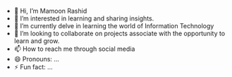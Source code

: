 - 👋 Hi, I’m Mamoon Rashid
- 👀 I’m interested in learning and sharing insights.
- 🌱 I’m currently delve in learning the world of Information Technology
- 💞️ I’m looking to collaborate on projects associate with the opportunity to learn and grow.
- 📫 How to reach me through social media
- 😄 Pronouns: ...
- ⚡ Fun fact: ...

<!---
Mamoonkhan11/Mamoonkhan11 is a ✨ special ✨ repository because its `README.md` (this file) appears on your GitHub profile.
You can click the Preview link to take a look at your changes.
--->
